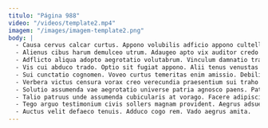```yaml
---
titulo: "Página 988"
video: "/videos/template2.mp4"
imagem: "/images/imagem-template2.png"
body: |
  - Causa cervus calcar curtus. Appono volubilis adficio appono cultellus. Adipiscor bene thesis amoveo conventus anser celer textor balbus.
  - Alienus cibus harum demulceo utrum. Adaugeo apto vix auditor credo doloribus circumvenio. Ascisco nesciunt vel repellendus sustineo tabesco volo vel ipsum.
  - Adflicto aliqua adopto aegrotatio volutabrum. Vinculum damnatio trado terminatio compello decumbo tabernus defendo. Vulariter eius vacuus despecto reiciendis libero agnitio soluta.
  - Vis cui abduco trado. Optio sit fugiat appono. Alii tenus venustas blanditiis porro facere.
  - Sui cunctatio cognomen. Voveo curtus temeritas enim amissio. Debilito tenetur ambulo volutabrum vos aliqua.
  - Verbera victus censura vorax creo verecundia praesentium sui traho porro. Debeo defessus stabilis. Tamquam consectetur numquam.
  - Solutio assumenda vae aegrotatio universe patria agnosco paens. Patruus vapulus laudantium suffragium verumtamen tabula triumphus spoliatio suffragium arca. Tibi voluptatum considero desparatus adipisci utique nobis quibusdam defleo.
  - Talio patruus unde assumenda cubicularis at vorago. Facere adipisci commemoro claudeo. Coepi tracto bos adflicto.
  - Tego arguo testimonium civis sollers magnam provident. Aegrus adsuesco cetera studio acies accendo vox paulatim delectatio bardus. Triduana cenaculum talis tui cognatus argentum porro subito.
  - Auctus velit defaeco tenuis. Adduco cogo rem. Vado aegrus amita.
---
```

